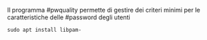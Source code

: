Il programma #pwquality permette di gestire dei criteri minimi per le caratteristiche delle #password degli utenti

`sudo apt install libpam-`

